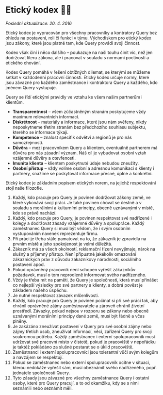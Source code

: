 # Etický kodex 👨‍💻

_Poslední aktualizace: 20. 4. 2016_

Etický kodex je vypracován pro všechny pracovníky a kontratory Query bez ohledu na postavení, roli či funkci v týmu. Východiskem pro etický kodex jsou zákony, které jsou platné tam, kde Query provádí svoji činnost.

Kodex však činí i něco dalšího – poukazuje na naši touhu činit víc, než jen dodržovat literu zákona, ale i pracovat v souladu s normami poctivosti a etického chování.

Kodex Query pomáhá v řešení obtížných dilemat, se kterými se můžeme setkat v každodenní pracovní činnosti. Etický kodex určuje normy, které jsou závazné pro každého zaměstnance i kontraktora Query a každého, kdo jménem Query vystupuje.

Query se řídí etickými pravidly ve vztahu ke všem našim partnerům i klientům.

- **Transparentnost** – všem zúčastněným stranám poskytujeme vždy maximum relevantních informací.
- **Diskrétnost** – materiály a informace, které jsou nám svěřeny, nikdy neposkytneme třetím stranám bez předchozího souhlasu subjektu, kterého se informace týkají.
- **Kompetence** – znalost specifik odvětví a regionů je pro nás samozřejmostí.
- **Důvěra** – mezi pracovníkem Query a klientem, eventuálně partnerem má důvěra pro nás zásadní význam. Náš cíl je vybudovat osobní vztah vzájemné důvěry a otevřenosti.
- **Imunita klienta** – klientem poskytnuté údaje nebudou zneužity.
- **Osobní přístup** – vždy volíme osobní a adresnou komunikaci s klienty i partnery, snažíme se poskytovat informace přesné, úplné a konkrétní.

Etický kodex je základním popisem etických norem, na jejichž respektování stojí naše filozofie.
1. Každý, kdo pracuje pro Query je povinen dodržovat zákony země, ve které vykonává svoji práci. Je také povinen chovat se čestně a v souladu s morálními a kulturními principy, obecně uznávanými v místě, kde se právě nachází.
1. Každý, kdo pracuje pro Query, je povinen respektovat své nadřízené i kolegy a dodržovat zásady vzájemné důvěry a spolupráce. Každý zaměstnanec Query si musí být vědom, že i svým osobním vystupováním navenek reprezentuje firmu.
1. Při práci je třeba stále pamatovat na to, že zákazník je zpravidla na prvním místě a jeho spokojenost je velmi důležitá.
1. Zákazník má za všech okolností, reklamační řízení nevyjímaje, nárok na slušný a příjemný přístup. Není přípustné jakékoliv omezování zákaznických práv z důvodu zákazníkovy národnosti, sociálního postavení apod.
1. Pokud oprávněný pracovník není schopen vyřešit zákazníkův požadavek, musí o tom neprodleně informovat svého nadřízeného.
1. Vždy je třeba mít na paměti, že Query je společností, která musí přinášet co nejlepší výsledky pro své partnery a klienty, a dobrá pověst je základem našeho úspěchu.
1. Je nutné respektovat závazek mlčenlivosti.
1. Každý, kdo pracuje pro Query je povinen počínat si při své práci tak, aby chránil oprávněné zájmy zaměstnavatele a zároveň chránil životní prostředí. Závazky, pokud nejsou v rozporu se zákony nebo obecně uznávanými morálními principy dané země, musí být řádně a včas plněny.
1. Je zakázáno zneužívat postavení v Query pro své osobní zájmy nebo zájmy třetích osob, zneužívat informací, věcí, zařízení Query pro svoji soukromou potřebu.
Každý zaměstnanec i externí spolupracovník musí udržovat své pracovní místo v čistotě, pokud je pracoviště v nepořádku je taktéž pokládáno za slušné postarat se o úklid pracoviště.
1. Zaměstnanci i externí spolupracovníci jsou tolerantní vůči svým kolegům a navzájem se respektují.
1. Pokud se zaměstnanec nebo externí spolupracovník ocitne v situaci, kterou nedokáže vyřešit sám, musí obeznámit svého nadřízeného, popř. jednatele společnosti Query.
1. Tyto zásady jsou závazné pro všechny zaměstnance Query i ostatní osoby, které pro Query pracují, a to od okamžiku, kdy se s nimi seznámili nebo seznámit měli.

